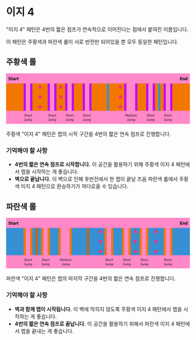 # 이지 4

"이지 4" 패턴은 4번의 짧은 점프가 연속적으로 이어진다는 점에서 붙여진 이름입니다.

이 패턴은 주황색과 파란색 롤이 서로 반전만 되어있을 뿐 모두 동일한 패턴입니다.

## 주황색 롤

![주황색 이지 4](../images/rolls/easy-4-orange-annotated.jpg)

주황색 "이지 4" 패턴은 랩의 시작 구간을 4번의 짧은 연속 점프로 진행합니다.

### 기억해야 할 사항

* **4번의 짧은 연속 점프로 시작합니다.** 이 공간을 활용하기 위해 주황색 이지 4 패턴에서 랩을 시작하는 게 좋습니다.
* **벽으로 끝납니다.** 이 벽으로 인해 후반전에서 한 랩이 끝날 즈음 파란색 롤에서 주황색 이지 4 패턴으로 환승하기가 까다로울 수 있습니다.

## 파란색 롤

![파란색 이지 4](../images/rolls/easy-4-blue-annotated.jpg)

파란색 "이지 4" 패턴은 랩의 마지막 구간을 4번의 짧은 연속 점프로 진행합니다.

### 기억해야 할 사항

* **벽과 함께 랩이 시작됩니다.** 이 벽에 막히지 않도록 주황색 이지 4 패턴에서 랩을 시작하는 게 좋습니다.
* **4번의 짧은 연속 점프로 끝납니다.** 이 공간을 활용하기 위해서 파란색 이지 4 패턴에서 랩을 끝내는 게 좋습니다.
